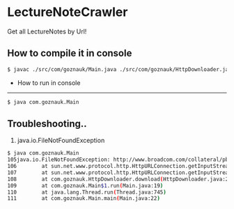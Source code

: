 LectureNoteCrawler
==================

Get all LectureNotes by Url!






How to compile it in console
--------------------------------------

```sh
$ javac ./src/com/goznauk/Main.java ./src/com/goznauk/HttpDownloader.java
```



* How to run in console
---------------------------------------
```sh
$ java com.goznauk.Main
```


Troubleshooting..
-----------------------

1. java.io.FileNotFoundException
```sh
$ java com.goznauk.Main
105java.io.FileNotFoundException: http://www.broadcom.com/collateral/pb1.pdf
106        at sun.net.www.protocol.http.HttpURLConnection.getInputStream0(HttpURLConnection.java:1834)
107        at sun.net.www.protocol.http.HttpURLConnection.getInputStream(HttpURLConnection.java:1439)
108        at com.goznauk.HttpDownloader.download(HttpDownloader.java:21)
109        at com.goznauk.Main$1.run(Main.java:19)
110        at java.lang.Thread.run(Thread.java:745)
111        at com.goznauk.Main.main(Main.java:22)
```


